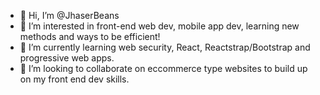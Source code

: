 - 👋 Hi, I’m @JhaserBeans
- 👀 I’m interested in front-end web dev, mobile app dev, learning new methods and ways to be efficient! 
- 🌱 I’m currently learning web security, React, Reactstrap/Bootstrap and progressive web apps. 
- 💞️ I’m looking to collaborate on eccommerce type websites to build up on my front end dev skills. 

<!---
Jhaser/Jhaser is a ✨ special ✨ repository because its `README.md` (this file) appears on your GitHub profile.
You can click the Preview link to take a look at your changes.
--->
